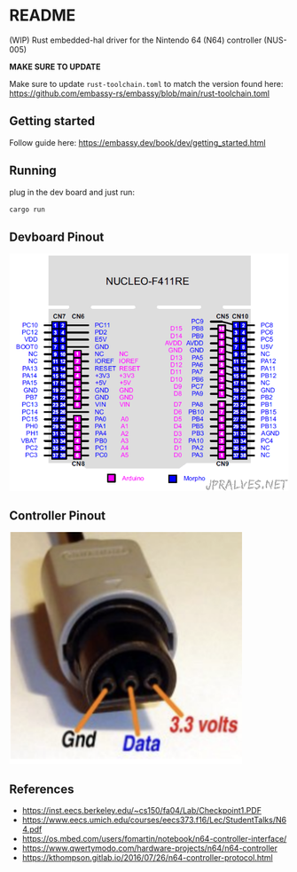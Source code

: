 # README
(WIP) Rust embedded-hal driver for the Nintendo 64 (N64) controller (NUS-005) 

**MAKE SURE TO UPDATE**

Make sure to update `rust-toolchain.toml` to match the version found here: https://github.com/embassy-rs/embassy/blob/main/rust-toolchain.toml

## Getting started

Follow guide here: https://embassy.dev/book/dev/getting_started.html

## Running 

plug in the dev board and just run:
```bash
cargo run
```

## Devboard Pinout
![Devboard Pinout](docs/pinout.png)

## Controller Pinout
![Controller Pinout](docs/controller_pinout.png)

## References

- https://inst.eecs.berkeley.edu/~cs150/fa04/Lab/Checkpoint1.PDF
- https://www.eecs.umich.edu/courses/eecs373.f16/Lec/StudentTalks/N64.pdf
- https://os.mbed.com/users/fomartin/notebook/n64-controller-interface/
- https://www.qwertymodo.com/hardware-projects/n64/n64-controller
- https://kthompson.gitlab.io/2016/07/26/n64-controller-protocol.html
